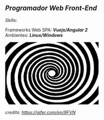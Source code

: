 ## *Programador Web Front-End*  <br>

_Skills:_ <br> 

Frameworks Web SPA: ***Vuejs/Angular 2***<br>
Ambientes: ***Linux/Windows*** <br>

![](9FVN_rszd.gif)

*credits: https://gifer.com/en/9FVN*
<br>



<!--
**tfnix/tfnix** is a ✨ _special_ ✨ repository because its `README.md` (this file) appears on your GitHub profile.

Here are some ideas to get you started:

- 🔭 I’m currently working on ...
- 🌱 I’m currently learning ...
- 👯 I’m looking to collaborate on ...
- 🤔 I’m looking for help with ...
- 💬 Ask me about ...
- 📫 How to reach me: ...
- 😄 Pronouns: ...
- ⚡ Fun fact: ...
-->
